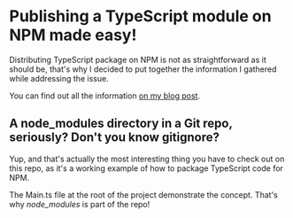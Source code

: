 # Publishing a TypeScript module on NPM made easy!

Distributing TypeScript package on NPM is not as straightforward as it should be, that's why I decided to put together the information I gathered while addressing the issue.
 
You can find out all the information [on my blog post](http://www.tomsdev.com/blog/2015/packaging-typescript-module-publish-npm-release/).

## A node_modules directory in a Git repo, seriously? Don't you know gitignore?
Yup, and that's actually the most interesting thing you have to check out on this repo, as it's a working example of how to package TypeScript code for NPM.
 
The Main.ts file at the root of the project demonstrate the concept. That's why _node_modules_ is part of the repo!
 
